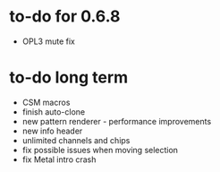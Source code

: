 # to-do for 0.6.8

- OPL3 mute fix

# to-do long term

- CSM macros
- finish auto-clone
- new pattern renderer - performance improvements
- new info header
- unlimited channels and chips
- fix possible issues when moving selection
- fix Metal intro crash
